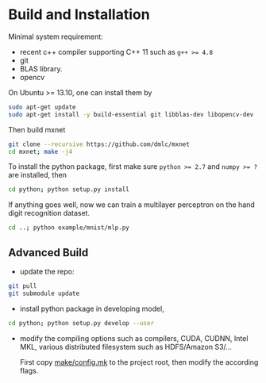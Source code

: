 Build and Installation
======================

Minimal system requirement:

- recent c++ compiler supporting C++ 11 such as `g++ >= 4.8`
- git
- BLAS library.
- opencv

On Ubuntu >= 13.10, one can install them by

```bash
sudo apt-get update
sudo apt-get install -y build-essential git libblas-dev libopencv-dev
```

Then build mxnet

```bash
git clone --recursive https://github.com/dmlc/mxnet
cd mxnet; make -j4
```

To install the python package, first make sure `python >= 2.7` and `numpy >= ?` are installed, then

```bash
cd python; python setup.py install
```

If anything goes well, now we can train a multilayer perceptron on the hand
digit recognition dataset.

```bash
cd ..; python example/mnist/mlp.py
```

Advanced Build
--------------

- update the repo:

```bash
git pull
git submodule update
```

- install python package in developing model,

```bash
cd python; python setup.py develop --user
```

- modify the compiling options such as compilers, CUDA, CUDNN, Intel MKL,
various distributed filesystem such as HDFS/Amazon S3/...

  First copy [make/config.mk](../make/config.mk) to the project root, then
  modify the according flags.
